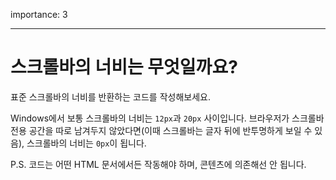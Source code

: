importance: 3

---

# 스크롤바의 너비는 무엇일까요?

표준 스크롤바의 너비를 반환하는 코드를 작성해보세요.

Windows에서 보통 스크롤바의 너비는 `12px`과 `20px` 사이입니다. 브라우저가 스크롤바 전용 공간을 따로 남겨두지 않았다면(이때 스크롤바는 글자 뒤에 반투명하게 보일 수 있음), 스크롤바의 너비는 `0px`이 됩니다.

P.S. 코드는 어떤 HTML 문서에서든 작동해야 하며, 콘텐츠에 의존해선 안 됩니다.
